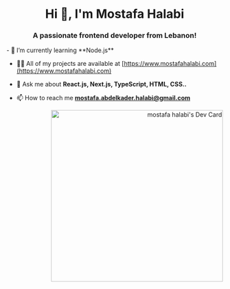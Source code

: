 <h1 align="center">Hi 👋, I'm Mostafa Halabi</h1>
<h3 align="center">A passionate frontend developer from Lebanon!</h3>
<div>
<div align="left">
- 🌱 I’m currently learning **Node.js**

- 👨‍💻 All of my projects are available at [https://www.mostafahalabi.com](https://www.mostafahalabi.com)

- 💬 Ask me about **React.js, Next.js, TypeScript, HTML, CSS..**

- 📫 How to reach me **mostafa.abdelkader.halabi@gmail.com**
</div>
<div align="right">
<a href="https://app.daily.dev/MostafaHalabi"><img src="https://api.daily.dev/devcards/45e08494df11437f8affc7349e3fa65d.png?r=o85" width="400" alt="mostafa halabi's Dev Card"/></a>
</div>
</div>
